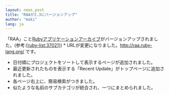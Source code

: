 ```yaml
---
layout: news_post
title: "RAAが2.3にバージョンアップ"
author: "maki"
lang: ja
---
```


 「RAA」こと[Rubyアプリケーションアーカイブ][1]がバージョンアップされました。(参考:[\[ruby-list:37021\]][2]) * URLが変更になりました。http://raa.ruby-lang.org/ です。
* 日付順にプロジェクトをソートして表示するページが追加されました。
* 最近更新されたものを表示する「Recent Update」がトップページに追加されました。
* 各ページ右上に、簡易検索がつきました。
* 似たような名前のサブカテゴリが統合され、一つにまとめられました。



[1]: http://raa.ruby-lang.org/ 
[2]: http://blade.nagaokaut.ac.jp/cgi-bin/scat.rb/ruby/ruby-list/37021 
